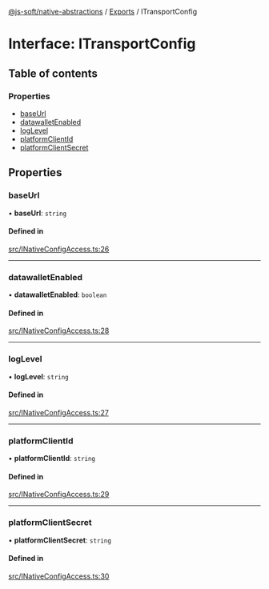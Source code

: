 [@js-soft/native-abstractions](../README.md) / [Exports](../modules.md) / ITransportConfig

# Interface: ITransportConfig

## Table of contents

### Properties

- [baseUrl](ITransportConfig.md#baseurl)
- [datawalletEnabled](ITransportConfig.md#datawalletenabled)
- [logLevel](ITransportConfig.md#loglevel)
- [platformClientId](ITransportConfig.md#platformclientid)
- [platformClientSecret](ITransportConfig.md#platformclientsecret)

## Properties

### baseUrl

• **baseUrl**: `string`

#### Defined in

[src/INativeConfigAccess.ts:26](https://github.com/js-soft/ts-native-access/blob/93dbc36/packages/abstractions/src/INativeConfigAccess.ts#L26)

___

### datawalletEnabled

• **datawalletEnabled**: `boolean`

#### Defined in

[src/INativeConfigAccess.ts:28](https://github.com/js-soft/ts-native-access/blob/93dbc36/packages/abstractions/src/INativeConfigAccess.ts#L28)

___

### logLevel

• **logLevel**: `string`

#### Defined in

[src/INativeConfigAccess.ts:27](https://github.com/js-soft/ts-native-access/blob/93dbc36/packages/abstractions/src/INativeConfigAccess.ts#L27)

___

### platformClientId

• **platformClientId**: `string`

#### Defined in

[src/INativeConfigAccess.ts:29](https://github.com/js-soft/ts-native-access/blob/93dbc36/packages/abstractions/src/INativeConfigAccess.ts#L29)

___

### platformClientSecret

• **platformClientSecret**: `string`

#### Defined in

[src/INativeConfigAccess.ts:30](https://github.com/js-soft/ts-native-access/blob/93dbc36/packages/abstractions/src/INativeConfigAccess.ts#L30)
